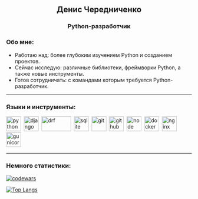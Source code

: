 <div id="header" align="center">
    <h2>Денис Чередниченко</h2>
    <h3>Python-разработчик</h3>
</div>


### Обо мне:

- Работаю над: более глубоким изучением Python и созданием проектов.
- Сейчас исследую: различные библиотеки, фреймворки Python, а также новые инструменты.
- Готов сотрудничать: с командами которым требуется Python-разработчик.

---

### Языки и инструменты:

<img src="https://simpleicons.org/icons/python.svg" title="python" width="40" height="40"/>&nbsp;
<img src="https://simpleicons.org/icons/django.svg" title="django" width="40" height="40"/>&nbsp;
<img src="https://www.django-rest-framework.org/img/logo.png" title="drf" width="80" height="40"/>&nbsp;
<img src="https://simpleicons.org/icons/sqlite.svg" title="sqlite" width="40" height="40"/>&nbsp;
<img src="https://simpleicons.org/icons/git.svg" title="git" width="40" height="40"/>&nbsp;
<a href='https://github.com/'><img src="https://simpleicons.org/icons/github.svg" title="github" width="40" height="40"/></a>&nbsp;
<img src="https://seeklogo.com/images/G/github-actions-logo-031704BDC6-seeklogo.com.png" title="node" width="40" height="40"/>&nbsp;
<img src="https://simpleicons.org/icons/docker.svg" title="docker" width="40" height="40"/>&nbsp;
<a href='https://nginx.org/ru/'><img src="https://simpleicons.org/icons/nginx.svg" title="nginx" width="40" height="40"/></a>&nbsp;
<a href='https://gunicorn.org/'><img src="https://simpleicons.org/icons/gunicorn.svg" title="gunicor" width="40" height="40"/></a>&nbsp;


---

### Немного статистики:
[![codewars](https://www.codewars.com/users/De.Cher/badges/small)](https://www.codewars.com/users/De.Cher)

[![Top Langs](https://github-readme-stats.vercel.app/api/top-langs/?username=CHEDEIV8&layout=compact)](https://github.com/CHEDEIV8)
